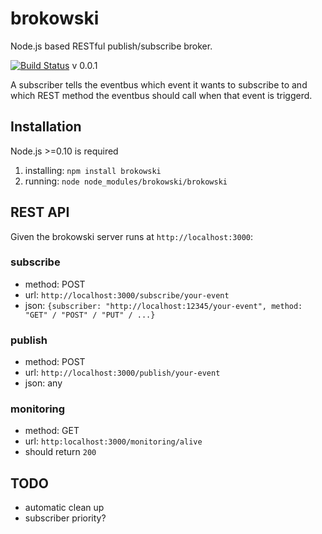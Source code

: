 brokowski
===========

Node.js based RESTful publish/subscribe broker.

[![Build Status](https://secure.travis-ci.org/Horsed/brokowski.png)](http://travis-ci.org/Horsed/brokowski) v 0.0.1

A subscriber tells the eventbus which event it wants to subscribe to and which REST method the eventbus should call when that event is triggerd.

## Installation
Node.js >=0.10 is required

1. installing: ```npm install brokowski```
2. running: ```node node_modules/brokowski/brokowski```

## REST API
Given the brokowski server runs at ```http://localhost:3000```:

### subscribe
* method: POST
* url: ```http://localhost:3000/subscribe/your-event```
* json: ```{subscriber: "http://localhost:12345/your-event", method: "GET" / "POST" / "PUT" / ...}```

### publish
* method: POST
* url: ```http://localhost:3000/publish/your-event```
* json: any

### monitoring
* method: GET
* url: ```http:localhost:3000/monitoring/alive```
* should return ```200```

## TODO
* automatic clean up
* subscriber priority?